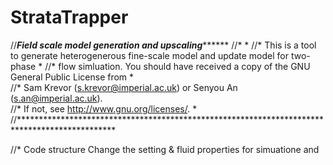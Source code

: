 # StrataTrapper

//***********************Field scale model generation and upscaling***************************** 
//*                                                                                            * 
//* This is a tool to generate heterogenerous fine-scale model and update model for two-phase  * 
//* flow simluation. You should have received a copy of the GNU General Public License from    *  
//* Sam Krevor (s.krevor@imperial.ac.uk) or Senyou An (s.an@imperial.ac.uk).   
//* If not, see <http://www.gnu.org/licenses/>.                                                * 
//********************************************************************************************** 

//* Code structure
Change the setting & fluid properties for simuatione and  

